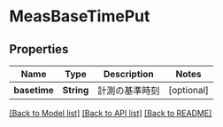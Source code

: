 # MeasBaseTimePut

## Properties
Name | Type | Description | Notes
------------ | ------------- | ------------- | -------------
**basetime** | **String** | 計測の基準時刻 | [optional] 

[[Back to Model list]](../README.md#documentation-for-models) [[Back to API list]](../README.md#documentation-for-api-endpoints) [[Back to README]](../README.md)


